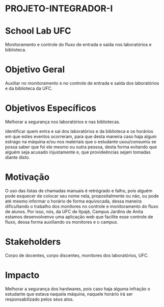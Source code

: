 # PROJETO-INTEGRADOR-I

# School Lab UFC

Monitoramento e controle do fluxo de entrada e saída nos laboratórios e biblioteca.

# Objetivo Geral

Auxiliar no monitoramento e no controle de entrada e saída dos laboratórios e da biblioteca da UFC. 

# Objetivos Específicos

Melhorar a segurança nos laboratórios e nas bibliotecas.

identificar quem entra e sai dos laboratórios e da biblioteca e os horários em que estes eventos ocorreram, para que desta maneira caso haja algum estrago na máquina e/ou nos materiais que o estudante usou/consumiu se possa saber que foi ele mesmo ou outra pessoa, desta forma evitando que alguém seja acusado injustamente e, que provideências sejam tomadas diante disto.

# Motivação

O uso das listas de chamadas manuais é retrógrado e falho, pois alguém pode esquecer de colocar seu nome nela, propositalmente ou não, ou pode até mesmo informar o horário de forma equivocada, dessa maneira dificultando o trabalho dos monitores no controle e monitoramento do fluxo de alunos. Por isso, nós, da UFC de Itpajé, Campus Jardins de Anita estamos desenvolvenvo uma aplicação web que facilite esse controle de fluxo, dessa forma auxiliando os monitores e o campus.


# Stakeholders

Corpo de docentes, corpo discentes, monitores dos laboratórios, UFC.

# Impacto

Melhorar a segurança dos hardwares, pois caso haja alguma infração o estudante que estava naquela máquina, naquele horário irá ser responsabilizado pelos seus atos.
